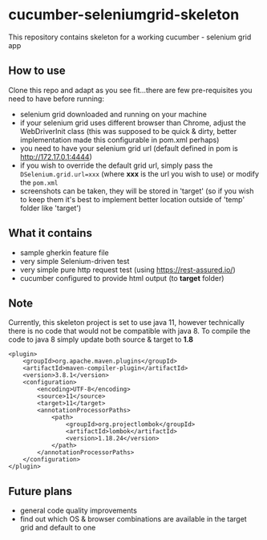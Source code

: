 # cucumber-seleniumgrid-skeleton
This repository contains skeleton for a working cucumber - selenium grid app

## How to use
Clone this repo and adapt as you see fit...there are few pre-requisites you need to have before running:
* selenium grid downloaded and running on your machine
* if your selenium grid uses different browser than Chrome, adjust the WebDriverInit class (this was supposed to be quick & dirty, better implementation made this configurable in pom.xml perhaps)
* you need to have your selenium grid url (default defined in pom is http://172.17.0.1:4444)
* if you wish to override the default grid url, simply pass the ```DSelenium.grid.url=xxx``` (where **xxx** is the url you wish to use) or modify the ```pom.xml```
* screenshots can be taken, they will be stored in 'target' (so if you wish to keep them it's best to implement better location outside of 'temp' folder like 'target')

## What it contains
* sample gherkin feature file
* very simple Selenium-driven test
* very simple pure http request test (using https://rest-assured.io/)
* cucumber configured to provide html output (to **target** folder)

## Note
Currently, this skeleton project is set to use java 11, however technically there is no code that would not be compatible with java 8. To compile the code to java 8 simply update both source & target to **1.8**

```
<plugin>
    <groupId>org.apache.maven.plugins</groupId>
    <artifactId>maven-compiler-plugin</artifactId>
    <version>3.8.1</version>
    <configuration>
        <encoding>UTF-8</encoding>
        <source>11</source>
        <target>11</target>
        <annotationProcessorPaths>
            <path>
                <groupId>org.projectlombok</groupId>
                <artifactId>lombok</artifactId>
                <version>1.18.24</version>
            </path>
        </annotationProcessorPaths>
    </configuration>
</plugin>
```
## Future plans
* general code quality improvements
* find out which OS & browser combinations are available in the target grid and default to one